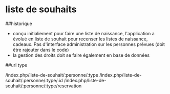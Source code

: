# liste de souhaits

##historique

- conçu initialiement pour faire une liste de naissance, l'application a évolué en liste de souhait pour recenser les listes de naissance, cadeaux.
Pas d'interface administration sur les personnes prévues (doit être rajouter dans le code)
- la gestion des droits doit se faire également en base de données

##url type

/index.php/liste-de-souhait/:personne/:type
/index.php/liste-de-souhait/:personne/:type/:id
/index.php/liste-de-souhait/:personne/:type/reservation